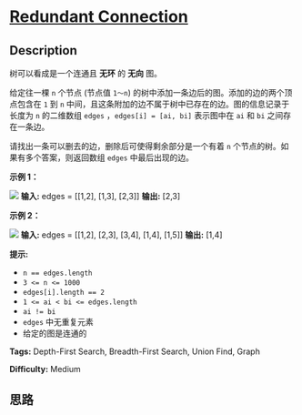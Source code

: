 # [Redundant Connection][title]

## Description

树可以看成是一个连通且 **无环** 的 **无向** 图。

给定往一棵 `n` 个节点 (节点值 `1～n`) 的树中添加一条边后的图。添加的边的两个顶点包含在 `1` 到 `n`
中间，且这条附加的边不属于树中已存在的边。图的信息记录于长度为 `n` 的二维数组 `edges` ，`edges[i] = [ai, bi]` 表示图中在
`ai` 和 `bi` 之间存在一条边。

请找出一条可以删去的边，删除后可使得剩余部分是一个有着 `n` 个节点的树。如果有多个答案，则返回数组 `edges` 中最后出现的边。

**示例 1：**

![](https://pic.leetcode-cn.com/1626676174-hOEVUL-image.png)
            **输入:** edges = [[1,2], [1,3], [2,3]]    **输出:** [2,3]    

**示例 2：**

![](https://pic.leetcode-cn.com/1626676179-kGxcmu-image.png)
            **输入:** edges = [[1,2], [2,3], [3,4], [1,4], [1,5]]    **输出:** [1,4]    

**提示:**

  * `n == edges.length`
  * `3 <= n <= 1000`
  * `edges[i].length == 2`
  * `1 <= ai < bi <= edges.length`
  * `ai != bi`
  * `edges` 中无重复元素
  * 给定的图是连通的 


**Tags:** Depth-First Search, Breadth-First Search, Union Find, Graph

**Difficulty:** Medium

## 思路

[title]: https://leetcode-cn.com/problems/redundant-connection
